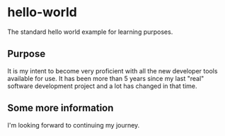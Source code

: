 # hello-world
The standard hello world example for learning purposes.

## Purpose
It is my intent to become very proficient with all the new developer tools available for use. It has been more than 5 years since my last "real" software development project and a lot has changed in that time.

## Some more information
I'm looking forward to continuing my journey.
